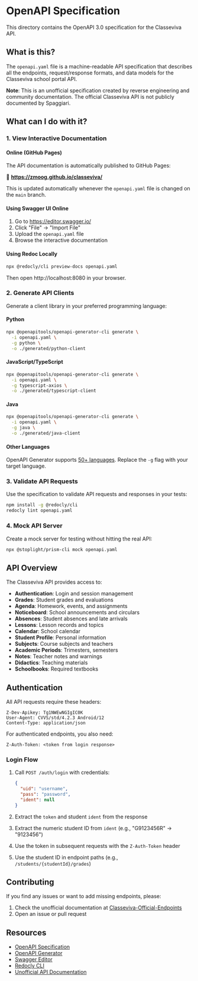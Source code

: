 # OpenAPI Specification

This directory contains the OpenAPI 3.0 specification for the Classeviva API.

## What is this?

The `openapi.yaml` file is a machine-readable API specification that describes all the endpoints, request/response formats, and data models for the Classeviva school portal API.

**Note**: This is an unofficial specification created by reverse engineering and community documentation. The official Classeviva API is not publicly documented by Spaggiari.

## What can I do with it?

### 1. View Interactive Documentation

#### Online (GitHub Pages)
The API documentation is automatically published to GitHub Pages:

🔗 **https://zmoog.github.io/classeviva/**

This is updated automatically whenever the `openapi.yaml` file is changed on the `main` branch.

#### Using Swagger UI Online
1. Go to https://editor.swagger.io/
2. Click "File" → "Import File"
3. Upload the `openapi.yaml` file
4. Browse the interactive documentation

#### Using Redoc Locally
```bash
npx @redocly/cli preview-docs openapi.yaml
```

Then open http://localhost:8080 in your browser.

### 2. Generate API Clients

Generate a client library in your preferred programming language:

#### Python
```bash
npx @openapitools/openapi-generator-cli generate \
  -i openapi.yaml \
  -g python \
  -o ./generated/python-client
```

#### JavaScript/TypeScript
```bash
npx @openapitools/openapi-generator-cli generate \
  -i openapi.yaml \
  -g typescript-axios \
  -o ./generated/typescript-client
```

#### Java
```bash
npx @openapitools/openapi-generator-cli generate \
  -i openapi.yaml \
  -g java \
  -o ./generated/java-client
```

#### Other Languages
OpenAPI Generator supports [50+ languages](https://openapi-generator.tech/docs/generators). Replace the `-g` flag with your target language.

### 3. Validate API Requests

Use the specification to validate API requests and responses in your tests:

```bash
npm install -g @redocly/cli
redocly lint openapi.yaml
```

### 4. Mock API Server

Create a mock server for testing without hitting the real API:

```bash
npx @stoplight/prism-cli mock openapi.yaml
```

## API Overview

The Classeviva API provides access to:

- **Authentication**: Login and session management
- **Grades**: Student grades and evaluations
- **Agenda**: Homework, events, and assignments
- **Noticeboard**: School announcements and circulars
- **Absences**: Student absences and late arrivals
- **Lessons**: Lesson records and topics
- **Calendar**: School calendar
- **Student Profile**: Personal information
- **Subjects**: Course subjects and teachers
- **Academic Periods**: Trimesters, semesters
- **Notes**: Teacher notes and warnings
- **Didactics**: Teaching materials
- **Schoolbooks**: Required textbooks

## Authentication

All API requests require these headers:

```
Z-Dev-Apikey: Tg1NWEwNGIgIC0K
User-Agent: CVVS/std/4.2.3 Android/12
Content-Type: application/json
```

For authenticated endpoints, you also need:

```
Z-Auth-Token: <token from login response>
```

### Login Flow

1. Call `POST /auth/login` with credentials:
   ```json
   {
     "uid": "username",
     "pass": "password",
     "ident": null
   }
   ```

2. Extract the `token` and student `ident` from the response

3. Extract the numeric student ID from `ident` (e.g., "G9123456R" → "9123456")

4. Use the token in subsequent requests with the `Z-Auth-Token` header

5. Use the student ID in endpoint paths (e.g., `/students/{studentId}/grades`)

## Contributing

If you find any issues or want to add missing endpoints, please:

1. Check the unofficial documentation at [Classeviva-Official-Endpoints](https://github.com/Lioydiano/Classeviva-Official-Endpoints)
2. Open an issue or pull request

## Resources

- [OpenAPI Specification](https://spec.openapis.org/oas/v3.0.3)
- [OpenAPI Generator](https://openapi-generator.tech/)
- [Swagger Editor](https://editor.swagger.io/)
- [Redocly CLI](https://redocly.com/docs/cli/)
- [Unofficial API Documentation](https://github.com/Lioydiano/Classeviva-Official-Endpoints)
